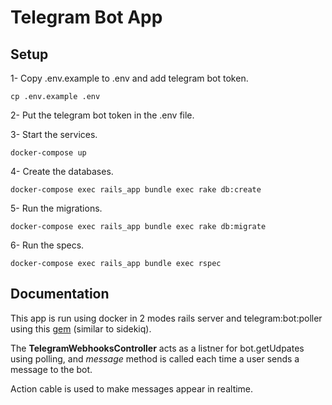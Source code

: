 # Telegram Bot App

## Setup

1- Copy .env.example to .env and add telegram bot token.

```shell
cp .env.example .env
```

2- Put the telegram bot token in the .env file.

3- Start the services.

```shell
docker-compose up
```

4- Create the databases.

```shell
docker-compose exec rails_app bundle exec rake db:create
```

5- Run the migrations.

```shell
docker-compose exec rails_app bundle exec rake db:migrate
```

6- Run the specs.

```shell
docker-compose exec rails_app bundle exec rspec
```

## Documentation

This app is run using docker in 2 modes rails server and telegram:bot:poller using this [gem](https://github.com/telegram-bot-rb/telegram-bot) (similar to sidekiq).

The **TelegramWebhooksController** acts as a listner for bot.getUdpates using polling, and _message_ method is called each time a user sends a message to the bot.

Action cable is used to make messages appear in realtime.
